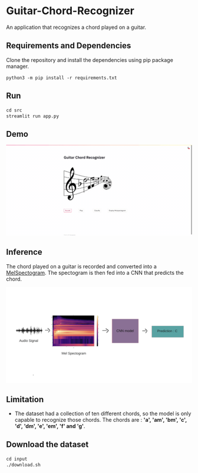 # Guitar-Chord-Recognizer
An application that recognizes a chord played on a guitar.

## Requirements and Dependencies
Clone the repository and install the dependencies using pip package manager.
```
python3 -m pip install -r requirements.txt
```

## Run
```
cd src
streamlit run app.py
```

## Demo
![](demo.gif)

## Inference
The chord played on a guitar is recorded and converted into a [MelSpectogram](https://medium.com/analytics-vidhya/understanding-the-mel-spectrogram-fca2afa2ce53). The spectogram 
is then fed into a CNN that predicts the chord.

![](inference.png)


## Limitation
* The dataset had a collection of ten different chords, so the model is only capable to recognize those chords. The chords are : **'a', 'am', 'bm', 'c', 'd', 'dm',
'e', 'em', 'f' and 'g'**.


## Download the dataset
```
cd input
./download.sh
```
